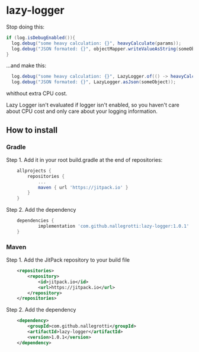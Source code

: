 # lazy-logger

Stop doing this:
```java
if (log.isDebugEnabled()){
  log.debug("some heavy calculation: {}", heavyCalculate(params));
  log.debug("JSON formated: {}", objectMapper.writeValueAsString(someObject));
}
```
...and make this:
```java
  log.debug("some heavy calculation: {}", LazyLogger.of(() -> heavyCalculate(params)));
  log.debug("JSON formated: {}", LazyLogger.asJson(someObject));
```
whithout extra CPU cost.

Lazy Logger isn't evaluated if logger isn't enabled, so you haven't care about CPU cost and only care about your logging information.

## How to install

### Gradle


Step 1. Add it in your root build.gradle at the end of repositories:
```groovy
	allprojects {
		repositories {
			...
			maven { url 'https://jitpack.io' }
		}
	}
```
Step 2. Add the dependency
```groovy
	dependencies {
	        implementation 'com.github.nallegrotti:lazy-logger:1.0.1'
	}
```

### Maven
Step 1. Add the JitPack repository to your build file 

```xml
	<repositories>
		<repository>
		    <id>jitpack.io</id>
		    <url>https://jitpack.io</url>
		</repository>
	</repositories>
```

Step 2. Add the dependency

```xml
	<dependency>
	    <groupId>com.github.nallegrotti</groupId>
	    <artifactId>lazy-logger</artifactId>
	    <version>1.0.1</version>
	</dependency>
```
